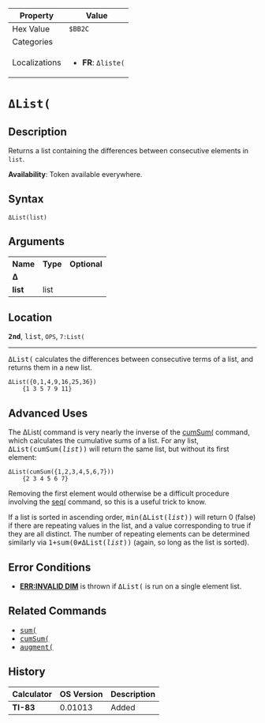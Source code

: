 | Property      | Value |
|---------------|-------|
| Hex Value     | `$BB2C`|
| Categories    | <ul></ul> |
| Localizations | <ul><li><b>FR</b>: `Δliste(`</li></ul> |

# `ΔList(`

## Description
Returns a list containing the differences between consecutive elements in `list`.


<b>Availability</b>: Token available everywhere.

## Syntax
`ΔList(list)`

## Arguments
<table>
<tr><th>Name</th><th>Type</th><th>Optional</th></tr>

<tr><td><b>Δ</b></td><td></td><td></td></tr>

<tr><td><b>list</b></td><td>list</td><td></td></tr>

</table>

## Location
<tt><kbd><b>2nd</b></kbd></tt>, <kbd>list</kbd>, `OPS`, `7:List(`
<hr>

<tt>ΔList(</tt> calculates the differences between consecutive terms of a list, and returns them in a new list.

```ti-basic
ΔList({0,1,4,9,16,25,36})
    {1 3 5 7 9 11}
```

## Advanced Uses

The ΔList( command is very nearly the inverse of the [cumSum(](/cumsum) command, which calculates the cumulative sums of a list. For any list, <tt>ΔList(cumSum(<em>list</em>))</tt> will return the same list, but without its first element:

```ti-basic
ΔList(cumSum({1,2,3,4,5,6,7}))
    {2 3 4 5 6 7}
```

Removing the first element would otherwise be a difficult procedure involving the [seq(](/seq-list) command, so this is a useful trick to know.

If a list is sorted in ascending order, <tt>min(ΔList(<em>list</em>))</tt> will return 0 (false) if there are repeating values in the list, and a value corresponding to true if they are all distinct. The number of repeating elements can be determined similarly via <tt>1+sum(0≠ΔList(<em>list</em>))</tt> (again, so long as the list is sorted).

## Error Conditions

*   **[ERR:INVALID DIM](/errors#invaliddim)** is thrown if <tt>ΔList(</tt> is run on a single element list.

## Related Commands

*   <tt><a href="/sum">sum(</a></tt>
*   <tt><a href="/cumsum">cumSum(</a></tt>
*   <tt><a href="/augment">augment(</a></tt>

## History
| Calculator | OS Version | Description |
|------------|------------|-------------|
| <b>TI-83</b> | 0.01013 | Added |


